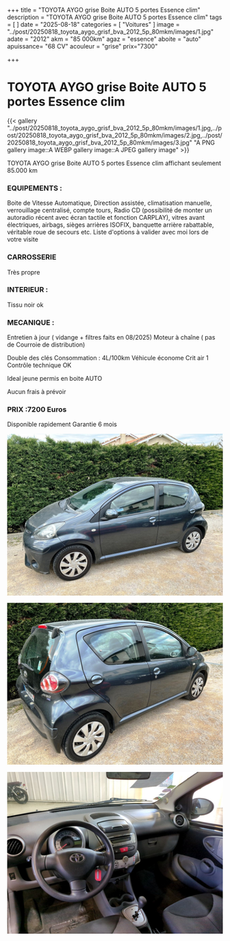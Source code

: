 +++
title = "TOYOTA AYGO grise Boite AUTO 5 portes Essence clim"
description = "TOYOTA AYGO grise Boite AUTO 5 portes Essence clim"
tags = [
]
date = "2025-08-18"
categories = [
    "Voitures"
]
image = "../post/20250818_toyota_aygo_grisf_bva_2012_5p_80mkm/images/1.jpg"
adate = "2012"
akm = "85 000km"
agaz = "essence"
aboite = "auto"
apuissance= "68 CV"
acouleur = "grise"
prix="7300"

+++

# TOYOTA AYGO grise Boite AUTO 5 portes Essence clim

{{< gallery  "../post/20250818_toyota_aygo_grisf_bva_2012_5p_80mkm/images/1.jpg,../post/20250818_toyota_aygo_grisf_bva_2012_5p_80mkm/images/2.jpg,../post/20250818_toyota_aygo_grisf_bva_2012_5p_80mkm/images/3.jpg" "A PNG gallery image::A WEBP gallery image::A JPEG gallery image" >}}
 


TOYOTA AYGO grise Boite AUTO 5 portes Essence clim affichant seulement 85.000 km 


### EQUIPEMENTS :
Boite de Vitesse Automatique, Direction assistée, climatisation manuelle, verrouillage centralisé, compte tours, Radio CD (possibilité de monter un autoradio récent avec écran tactile et fonction CARPLAY), vitres avant électriques, airbags, sièges arrières ISOFIX, banquette arrière rabattable, véritable roue de secours etc.
Liste d'options à valider avec moi lors de votre visite


### CARROSSERIE 
Très propre


### INTERIEUR :
Tissu noir ok

### MECANIQUE :
Entretien à jour ( vidange + filtres faits en 08/2025)
Moteur à chaîne ( pas de Courroie de distribution)



Double des clés
Consommation : 4L/100km
Véhicule économe
Crit air 1
Contrôle technique OK 

Ideal jeune permis en boite AUTO


Aucun frais à prévoir


### PRIX :7200 Euros

Disponible rapidement
Garantie 6 mois

<!-- more -->


![](images/1.jpg)

![](images/2.jpg)

![](images/3.jpg)

